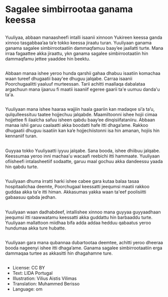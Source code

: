 # Sagalee simbirrootaa ganama keessa

##
Yuuliyaa, abbaan manaasheefi intalli isaanii xinnoon Yukireen keessa ganda xinnoo tasgabbaaʼaa taʼe tokko keessa jiraatu turan. Yuuliyaan ganama ganama sagalee simbirrootaatiin dammaqfamuu baayʼee jaallatti turte. Mana irraa fagaattee akka jiraattu, ykn ganama sagalee simbirrootaatiin hin dammaqfamu jettee yaaddee hin beektu.

##
Abbaan manaa ishee yeroo hunda qarshii gahaa dhabuu isaatiin komachaa waan tureef dhugaatii baay'ee dhuguu jalqabe. Carraa isaanii Poorchugaalitti yaaluuf murteessan. Tarii achitti maallaqa dabalataa argachuun mana ijaaruu fi maatii isaaniif egeree gaarii ta'e uumuu danda'u ta'a.

##
Yuuliyaan mana ishee haaraa wajjiin haala gaariin kan madaqxe siʼa taʼu, qulqulleessituu taatee hojjechuu jalqabde. Maamiltoonni ishee hojii cimaa hojjettee fi ilaalcha safuu isheen qabdu baayʼee dinqisiifataniiru. Abbaan manaa ishii garuu caalaatti akka boodatti hafe itti dhagaʼame. Rakkoo dhugaatii dhuguu isaatiin kan kaʼe hojjechiistonni isa hin amanan, hojiis hin kennaniif turan.

##
Guyyaa tokko Yuuliyaatti iyyuu jalqabe. Sana booda, ishee dhiibuu jalqabe. Keessumaa yeroo inni machaa'u wacaafi reebichi itti hammaate. Yuuliyaan ofiisheefi intalasheetiif sodaatte, garuu maal gochuu akka dandeessu yaada hin qabdu turte.

##
Yuuliyaan dhuma irratti harki ishee cabee gara kutaa balaa tasaa hospitaalichaa deemte, Poorchugaal keessatti jeequmsi maatii rakkoo guddaa akka ta'e itti himan. Akkasumas yakka waan ta'eef poolisiitti gabaasuu qabda jedhan.

##
Yuuliyaan waan dadhabdeef, intallishee xinnoo mana guyyaa guyyaadhaan jeequmsi itti raawwatamu keessatti akka guddattu hin barbaaddu turte. Yuuliyaan mallattoon miidhaa bifa adda addaa hedduu qabaatus yeroo hundumaa akka ture hubatte.

##
Yuuliyaan gara mana qubannaa dubartootaa deemtee, achitti yeroo dheeraa booda nageenyi ishee itti dhagaʼame. Ganama sagalee simbirrootaatiin erga dammaqaa turtee as akkasitti hin dhagahamne ture.

##
* License: CC BY
* Text: LIDA Portugal
* Illustration: Vilius Aistis Vilimas
* Translation: Muhammed Berisso
* Language: om
